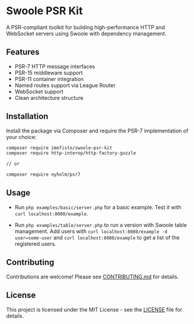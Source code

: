 # Swoole PSR Kit

A PSR-compliant toolkit for building high-performance HTTP and WebSocket servers using Swoole with dependency management.

## Features

- PSR-7 HTTP message interfaces
- PSR-15 middleware support
- PSR-11 container integration
- Named routes support via League Router
- WebSocket support
- Clean architecture structure

## Installation

Install the package via Composer and require the PSR-7 implementation of your choice:

```bash
composer require imefisto/swoole-psr-kit
composer require http-interop/http-factory-guzzle

// or

composer require nyholm/psr7
```

## Usage

- Run `php examples/basic/server.php` for a basic example. Test it with `curl localhost:8080/example`.

- Run `php examples/table/server.php` to run a version with Swoole table management. Add users with `curl localhost:8080/example -d user=some-user` and `curl localhost:8080/example` to get a list of the registered users.

## Contributing

Contributions are welcome! Please see [CONTRIBUTING.md](CONTRIBUTING.md) for details.

## License

This project is licensed under the MIT License - see the [LICENSE](LICENSE) file for details.
